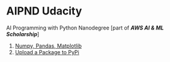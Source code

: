 # AIPND Udacity
AI Programming with Python Nanodegree [part of ***AWS AI & ML Scholarship***]

1. [Numpy, Pandas, Matplotlib](https://github.com/jrreda/AIPND-Udacity/tree/main/Numpy%2C%20Pandas%2C%20Matplotlib)  
2. [Upload a Package to PyPi](https://github.com/jrreda/Udacity/tree/master/DSND/05%20-%20Software%20Engineering/4-%20Upload%20a%20Package%20to%20PyPi)  
